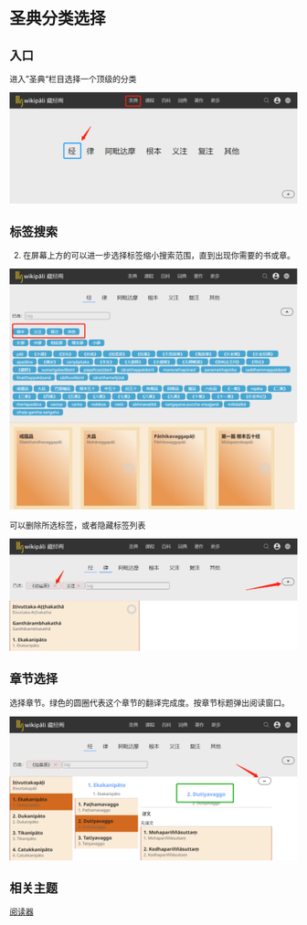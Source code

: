 # 圣典分类选择

## 入口

进入”圣典“栏目选择一个顶级的分类

![入口](./images/1.png)

## 标签搜索
2. 在屏幕上方的可以进一步选择标签缩小搜索范围，直到出现你需要的书或章。

![标签](./images/2.png)

可以删除所选标签，或者隐藏标签列表

![删除标签](./images/3.png)

## 章节选择

选择章节。绿色的圆圈代表这个章节的翻译完成度。按章节标题弹出阅读窗口。

![删除标签](./images/4.png)


## 相关主题

[阅读器](../reader/README.md)
   